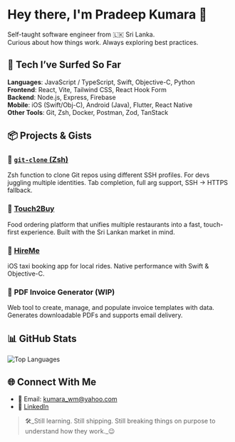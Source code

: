 # Hey there, I'm Pradeep Kumara 👋

Self-taught software engineer from 🇱🇰 Sri Lanka.  
Curious about how things work. Always exploring best practices. 



## 🧰 Tech I’ve Surfed So Far

**Languages**: JavaScript / TypeScript, Swift, Objective-C, Python  
**Frontend**: React, Vite, Tailwind CSS, React Hook Form  
**Backend**: Node.js, Express, Firebase  
**Mobile**: iOS (Swift/Obj-C), Android (Java), Flutter, React Native  
**Other Tools**: Git, Zsh, Docker, Postman, Zod, TanStack



## 📦 Projects & Gists

### 🔁 [`git-clone` (Zsh)](https://gist.github.com/kumarawmpapp/69910af63c103ca65de15f665ddb5f9d)  
Zsh function to clone Git repos using different SSH profiles. For devs juggling multiple identities. Tab completion, full arg support, SSH → HTTPS fallback.

### 🍔 [Touch2Buy](https://github.com/kumarawmpapp/touch2buy)  
Food ordering platform that unifies multiple restaurants into a fast, touch-first experience. Built with the Sri Lankan market in mind.

### 🚖 [HireMe](https://github.com/kumarawmpapp/HireMe)  
iOS taxi booking app for local rides. Native performance with Swift & Objective-C.

### 🧾 **PDF Invoice Generator (WIP)**  
Web tool to create, manage, and populate invoice templates with data. Generates downloadable PDFs and supports email delivery.



## 📊 GitHub Stats

![Top Languages](https://github-readme-stats.vercel.app/api/top-langs/?username=kumarawmpapp&layout=compact)



## 🌐 Connect With Me

- 📧 Email: [kumara_wm@yahoo.com](mailto:kumara_wm@yahoo.com)  
- 🔗 [LinkedIn](https://www.linkedin.com/in/pradeepkumarawm)  



> 🛠️_Still learning. Still shipping. Still breaking things on purpose to understand how they work._😉

